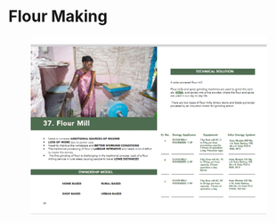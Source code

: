 # Flour Making

<figure><img src="../../../../.gitbook/assets/image (49).png" alt=""><figcaption></figcaption></figure>
